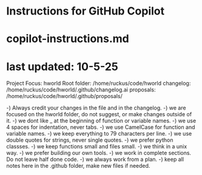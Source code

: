 # Instructions for GitHub Copilot
# copilot-instructions.md
# last updated: 10-5-25

Project Focus: hworld
Root folder: /home/ruckus/code/hworld
changelog: /home/ruckus/code/hworld/.github/changelog.ai
proposals: /home/ruckus/code/hworld/.github/proposals/


-) Always credit your changes in the file and in the changelog.
-) we are focused on the hworld folder, do not suggest, or make changes outside of it.
-) we dont like _ at the beginning of function or variable names.
-) we use 4 spaces for indentation, never tabs.
-) we use CamelCase for function and variable names.
-) we keep everything to 79 characters per line.
-) we use double quotes for strings, never single quotes.
-) we prefer python classses.
-) we keep functions small and files small.
-) we think in a unix way.
-) we prefer building our own tools.
-) we work in complete sections. Do not leave half done code.
-) we always work from a plan.
-) keep all notes here in the .github folder, make new files if needed.
